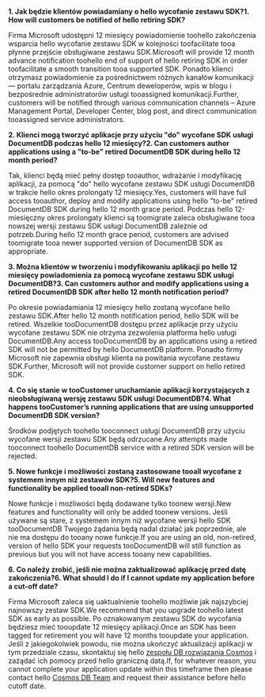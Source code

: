 <span data-ttu-id="0a516-101">**1. Jak będzie klientów powiadamiany o hello wycofanie zestawu SDK?**</span><span class="sxs-lookup"><span data-stu-id="0a516-101">**1. How will customers be notified of hello retiring SDK?**</span></span>

<span data-ttu-id="0a516-102">Firma Microsoft udostępni 12 miesięcy powiadomienie toohello zakończenia wsparcia hello wycofanie zestawu SDK w kolejności toofacilitate tooa płynne przejście obsługiwane zestawu SDK.</span><span class="sxs-lookup"><span data-stu-id="0a516-102">Microsoft will provide 12 month advance notification toohello end of support of hello retiring SDK in order toofacilitate a smooth transition tooa supported SDK.</span></span> <span data-ttu-id="0a516-103">Ponadto klienci otrzymasz powiadomienie za pośrednictwem różnych kanałów komunikacji — portalu zarządzania Azure, Centrum deweloperów, wpis w blogu i bezpośrednie administratorów usługi tooassigned komunikacji.</span><span class="sxs-lookup"><span data-stu-id="0a516-103">Further, customers will be notified through various communication channels – Azure Management Portal, Developer Center, blog post, and direct communication tooassigned service administrators.</span></span>

<span data-ttu-id="0a516-104">**2. Klienci mogą tworzyć aplikacje przy użyciu "do" wycofane SDK usługi DocumentDB podczas hello 12 miesięcy?**</span><span class="sxs-lookup"><span data-stu-id="0a516-104">**2. Can customers author applications using a "to-be" retired DocumentDB SDK during hello 12 month period?**</span></span> 

<span data-ttu-id="0a516-105">Tak, klienci będą mieć pełny dostęp tooauthor, wdrażanie i modyfikację aplikacji, za pomocą "do" hello wycofane zestawu SDK usługi DocumentDB w trakcie hello okres prolongaty 12 miesięcy.</span><span class="sxs-lookup"><span data-stu-id="0a516-105">Yes, customers will have full access tooauthor, deploy and modify applications using hello "to-be" retired DocumentDB SDK during hello 12 month grace period.</span></span> <span data-ttu-id="0a516-106">Podczas hello 12-miesięczny okres prolongaty klienci są toomigrate zaleca obsługiwane tooa nowszej wersji zestawu SDK usługi DocumentDB zależnie od potrzeb.</span><span class="sxs-lookup"><span data-stu-id="0a516-106">During hello 12 month grace period, customers are advised toomigrate tooa newer supported version of DocumentDB SDK as appropriate.</span></span>

<span data-ttu-id="0a516-107">**3. Można klientów w tworzeniu i modyfikowaniu aplikacji po hello 12 miesięcy powiadomienia za pomocą wycofane zestawu SDK usługi DocumentDB?**</span><span class="sxs-lookup"><span data-stu-id="0a516-107">**3. Can customers author and modify applications using a retired DocumentDB SDK after hello 12 month notification period?**</span></span>

<span data-ttu-id="0a516-108">Po okresie powiadamiania 12 miesięcy hello zostaną wycofane hello zestawu SDK.</span><span class="sxs-lookup"><span data-stu-id="0a516-108">After hello 12 month notification period, hello SDK will be retired.</span></span> <span data-ttu-id="0a516-109">Wszelkie tooDocumentDB dostępu przez aplikacje przy użyciu wycofane zestawu SDK nie otrzyma zezwolenia platforma hello usługi DocumentDB.</span><span class="sxs-lookup"><span data-stu-id="0a516-109">Any access tooDocumentDB by an applications using a retired SDK will not be permitted by hello DocumentDB platform.</span></span> <span data-ttu-id="0a516-110">Ponadto firmy Microsoft nie zapewnia obsługi klienta na powitania wycofane zestawu SDK.</span><span class="sxs-lookup"><span data-stu-id="0a516-110">Further, Microsoft will not provide customer support on hello retired SDK.</span></span>

<span data-ttu-id="0a516-111">**4. Co się stanie w tooCustomer uruchamianie aplikacji korzystających z nieobsługiwaną wersję zestawu SDK usługi DocumentDB?**</span><span class="sxs-lookup"><span data-stu-id="0a516-111">**4. What happens tooCustomer’s running applications that are using unsupported DocumentDB SDK version?**</span></span>

<span data-ttu-id="0a516-112">Środków podjętych toohello tooconnect usługi DocumentDB przy użyciu wycofane wersji zestawu SDK będą odrzucane.</span><span class="sxs-lookup"><span data-stu-id="0a516-112">Any attempts made tooconnect toohello DocumentDB service with a retired SDK version will be rejected.</span></span> 

<span data-ttu-id="0a516-113">**5. Nowe funkcje i możliwości zostaną zastosowane tooall wycofane z systemem innym niż zestawów SDK?**</span><span class="sxs-lookup"><span data-stu-id="0a516-113">**5. Will new features and functionality be applied tooall non-retired SDKs?**</span></span>

<span data-ttu-id="0a516-114">Nowe funkcje i możliwości będą dodawane tylko toonew wersji.</span><span class="sxs-lookup"><span data-stu-id="0a516-114">New features and functionality will only be added toonew versions.</span></span> <span data-ttu-id="0a516-115">Jeśli używane są stare, z systemem innym niż wycofane wersji hello SDK tooDocumentDB Twojego żądania będą nadal działać jak poprzednie, ale nie ma dostępu do tooany nowe funkcje.</span><span class="sxs-lookup"><span data-stu-id="0a516-115">If you are using an old, non-retired, version of hello SDK your requests tooDocumentDB will still function as previous but you will not have access tooany new capabilities.</span></span>  

<span data-ttu-id="0a516-116">**6. Co należy zrobić, jeśli nie można zaktualizować aplikację przed datę zakończenia?**</span><span class="sxs-lookup"><span data-stu-id="0a516-116">**6. What should I do if I cannot update my application before a cut-off date?**</span></span>

<span data-ttu-id="0a516-117">Firma Microsoft zaleca się uaktualnienie toohello możliwie jak najszybciej najnowszy zestaw SDK.</span><span class="sxs-lookup"><span data-stu-id="0a516-117">We recommend that you upgrade toohello latest SDK as early as possible.</span></span> <span data-ttu-id="0a516-118">Po oznakowanym zestawu SDK do wycofania będziesz mieć tooupdate 12 miesięcy aplikacji.</span><span class="sxs-lookup"><span data-stu-id="0a516-118">Once an SDK has been tagged for retirement you will have 12 months tooupdate your application.</span></span> <span data-ttu-id="0a516-119">Jeśli z jakiegokolwiek powodu, nie można ukończyć aktualizacji aplikacji w tym przedziale czasu, skontaktuj się hello [zespołu DB rozwiązania Cosmos](mailto:askcosmosdb@microsoft.com) i zażądać ich pomocy przed hello graniczną datą.</span><span class="sxs-lookup"><span data-stu-id="0a516-119">If, for whatever reason, you cannot complete your application update within this timeframe then please contact hello [Cosmos DB Team](mailto:askcosmosdb@microsoft.com) and request their assistance before hello cutoff date.</span></span>

